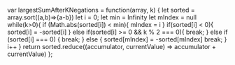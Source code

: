 var largestSumAfterKNegations = function(array, k) {
    let sorted = array.sort((a,b)=>{a-b})
    let i = 0;
    let min = Infinity
    let mIndex = null
    while(k>0){
        if (Math.abs(sorted[i]) < min){
            mIndex = i
        }
        if(sorted[i] < 0){
            sorted[i] = -sorted[i]
        } else if(sorted[i] >= 0 && k % 2 === 0){
            break;
        } else if (sorted[i] === 0) {
            break;
        } else {
            sorted[mIndex] = -sorted[mIndex]
            break;
        }
        i++
    }
    return sorted.reduce((accumulator, currentValue) => accumulator + currentValue)
};
